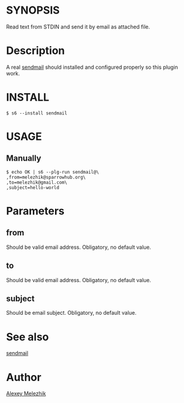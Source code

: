 # SYNOPSIS

Read text from STDIN and send it by email as attached file.

# Description

A real [sendmail](https://en.wikipedia.org/wiki/Sendmail) should installed and configured properly so this plugin work.

# INSTALL

    $ s6 --install sendmail

# USAGE

## Manually

    $ echo OK | s6 --plg-run sendmail@\
    ,from=melezhik@sparrowhub.org\
    ,to=melezhik@gmail.com\
    ,subject=hello-world


# Parameters

## from

Should be valid email address. Obligatory, no default value.

## to

Should be valid email address. Obligatory, no default value.

## subject

Should be email subject. Obligatory, no default value.

# See also

[sendmail](https://en.wikipedia.org/wiki/Sendmail)

# Author

[Alexey Melezhik](mailto:melezhik@gmail.com)



